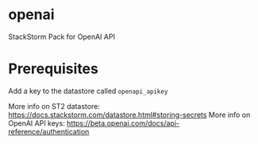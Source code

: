 # openai
StackStorm Pack for OpenAI API

# Prerequisites
Add a key to the datastore called `openapi_apikey`

More info on ST2 datastore: https://docs.stackstorm.com/datastore.html#storing-secrets
More info on OpenAI API keys: https://beta.openai.com/docs/api-reference/authentication